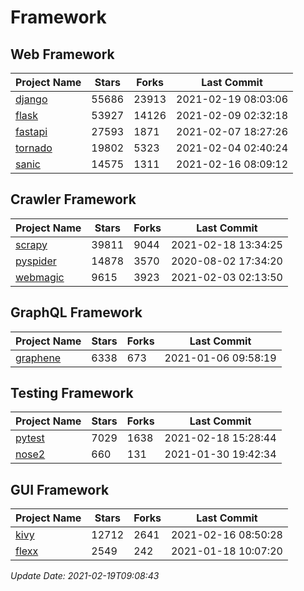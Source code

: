 # Framework

## Web Framework
| Project Name | Stars | Forks | Last Commit |
| ------------ | ----- | ----- | ----------- |
| [django](https://github.com/django/django) | 55686 | 23913 | 2021-02-19 08:03:06 |
| [flask](https://github.com/pallets/flask) | 53927 | 14126 | 2021-02-09 02:32:18 |
| [fastapi](https://github.com/tiangolo/fastapi) | 27593 | 1871 | 2021-02-07 18:27:26 |
| [tornado](https://github.com/tornadoweb/tornado) | 19802 | 5323 | 2021-02-04 02:40:24 |
| [sanic](https://github.com/sanic-org/sanic) | 14575 | 1311 | 2021-02-16 08:09:12 |

## Crawler Framework
| Project Name | Stars | Forks | Last Commit |
| ------------ | ----- | ----- | ----------- |
| [scrapy](https://github.com/scrapy/scrapy) | 39811 | 9044 | 2021-02-18 13:34:25 |
| [pyspider](https://github.com/binux/pyspider) | 14878 | 3570 | 2020-08-02 17:34:20 |
| [webmagic](https://github.com/code4craft/webmagic) | 9615 | 3923 | 2021-02-03 02:13:50 |

## GraphQL Framework
| Project Name | Stars | Forks | Last Commit |
| ------------ | ----- | ----- | ----------- |
| [graphene](https://github.com/graphql-python/graphene) | 6338 | 673 | 2021-01-06 09:58:19 |

## Testing Framework
| Project Name | Stars | Forks | Last Commit |
| ------------ | ----- | ----- | ----------- |
| [pytest](https://github.com/pytest-dev/pytest) | 7029 | 1638 | 2021-02-18 15:28:44 |
| [nose2](https://github.com/nose-devs/nose2) | 660 | 131 | 2021-01-30 19:42:34 |

## GUI Framework
| Project Name | Stars | Forks | Last Commit |
| ------------ | ----- | ----- | ----------- |
| [kivy](https://github.com/kivy/kivy) | 12712 | 2641 | 2021-02-16 08:50:28 |
| [flexx](https://github.com/flexxui/flexx) | 2549 | 242 | 2021-01-18 10:07:20 |

*Update Date: 2021-02-19T09:08:43*